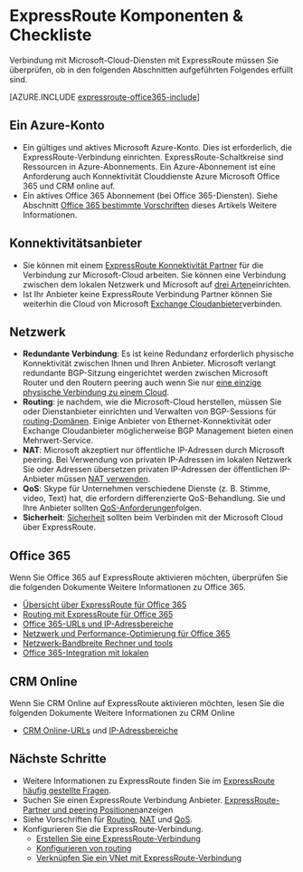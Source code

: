 <properties
   pageTitle="Erforderliche Komponenten für die Annahme von ExpressRoute | Microsoft Azure"
   description="Diese Seite enthält eine Liste Mindestanforderungen erfüllt sein, damit einen Schaltkreis Azure ExpressRoute bestellen können."
   documentationCenter="na"
   services="expressroute"
   authors="cherylmc"
   manager="carmonm"
   editor=""/>
<tags
   ms.service="expressroute"
   ms.devlang="na"
   ms.topic="get-started-article"
   ms.tgt_pltfrm="na"
   ms.workload="infrastructure-services"
   ms.date="10/10/2016"
   ms.author="cherylmc"/>


# <a name="expressroute-prerequisites--checklist"></a>ExpressRoute Komponenten & Checkliste  

Verbindung mit Microsoft-Cloud-Diensten mit ExpressRoute müssen Sie überprüfen, ob in den folgenden Abschnitten aufgeführten Folgendes erfüllt sind.

[AZURE.INCLUDE [expressroute-office365-include](../../includes/expressroute-office365-include.md)]

## <a name="azure-account"></a>Ein Azure-Konto

- Ein gültiges und aktives Microsoft Azure-Konto. Dies ist erforderlich, die ExpressRoute-Verbindung einrichten. ExpressRoute-Schaltkreise sind Ressourcen in Azure-Abonnements. Ein Azure-Abonnement ist eine Anforderung auch Konnektivität Clouddienste Azure Microsoft Office 365 und CRM online auf.
- Ein aktives Office 365 Abonnement (bei Office 365-Diensten). Siehe Abschnitt [Office 365 bestimmte Vorschriften](#office-365-specific-requirements) dieses Artikels Weitere Informationen.

## <a name="connectivity-provider"></a>Konnektivitätsanbieter
- Sie können mit einem [ExpressRoute Konnektivität Partner](expressroute-locations.md#partners) für die Verbindung zur Microsoft-Cloud arbeiten. Sie können eine Verbindung zwischen dem lokalen Netzwerk und Microsoft auf [drei Arten](expressroute-introduction.md#howtoconnect)einrichten. 
- Ist Ihr Anbieter keine ExpressRoute Verbindung Partner können Sie weiterhin die Cloud von Microsoft [Exchange Cloudanbieter](expressroute-locations.md#nonpartners)verbinden.

## <a name="network-requirements"></a>Netzwerk
- **Redundante Verbindung**: Es ist keine Redundanz erforderlich physische Konnektivität zwischen Ihnen und Ihren Anbieter. Microsoft verlangt redundante BGP-Sitzung eingerichtet werden zwischen Microsoft Router und den Routern peering auch wenn Sie nur [eine einzige physische Verbindung zu einem Cloud](expressroute-faqs.md#onep2plink). 
- **Routing**: je nachdem, wie die Microsoft-Cloud herstellen, müssen Sie oder Dienstanbieter einrichten und Verwalten von BGP-Sessions für [routing-Domänen](expressroute-circuit-peerings.md). Einige Anbieter von Ethernet-Konnektivität oder Exchange Cloudanbieter möglicherweise BGP Management bieten einen Mehrwert-Service.
- **NAT**: Microsoft akzeptiert nur öffentliche IP-Adressen durch Microsoft peering. Bei Verwendung von privaten IP-Adressen im lokalen Netzwerk Sie oder Adressen übersetzen privaten IP-Adressen der öffentlichen IP-Anbieter müssen [NAT verwenden](expressroute-nat.md).
- **QoS**: Skype für Unternehmen verschiedene Dienste (z. B. Stimme, video, Text) hat, die erfordern differenzierte QoS-Behandlung. Sie und Ihre Anbieter sollten [QoS-Anforderungen](expressroute-qos.md)folgen.
- **Sicherheit**: [Sicherheit](../best-practices-network-security.md) sollten beim Verbinden mit der Microsoft Cloud über ExpressRoute.
 
## <a name="office-365"></a>Office 365

Wenn Sie Office 365 auf ExpressRoute aktivieren möchten, überprüfen Sie die folgenden Dokumente Weitere Informationen zu Office 365.


- [Übersicht über ExpressRoute für Office 365](https://support.office.com/en-us/article/Azure-ExpressRoute-for-Office-365-6d2534a2-c19c-4a99-be5e-33a0cee5d3bd)
- [Routing mit ExpressRoute für Office 365](https://support.office.com/en-us/article/Routing-with-ExpressRoute-for-Office-365-e1da26c6-2d39-4379-af6f-4da213218408)
- [Office 365-URLs und IP-Adressbereiche](https://support.office.com/en-us/article/Office-365-URLs-and-IP-address-ranges-8548a211-3fe7-47cb-abb1-355ea5aa88a2)
- [Netzwerk und Performance-Optimierung für Office 365](https://support.office.com/en-us/article/Network-planning-and-performance-tuning-for-Office-365-e5f1228c-da3c-4654-bf16-d163daee8848)
- [Netzwerk-Bandbreite Rechner und tools](https://support.office.com/en-us/article/Network-and-migration-planning-for-Office-365-f5ee6c33-bcd7-4b0b-b0f8-dc1d9fb8d132)
- [Office 365-Integration mit lokalen](https://support.office.com/en-us/article/Office-365-integration-with-on-premises-environments-263faf8d-aa21-428b-aed3-2021837a4b65)

## <a name="crm-online"></a>CRM Online 
Wenn Sie CRM Online auf ExpressRoute aktivieren möchten, lesen Sie die folgenden Dokumente Weitere Informationen zu CRM Online

- [CRM Online-URLs](https://support.microsoft.com/kb/2655102) und [IP-Adressbereiche](https://support.microsoft.com/kb/2728473)

## <a name="next-steps"></a>Nächste Schritte

- Weitere Informationen zu ExpressRoute finden Sie im [ExpressRoute häufig gestellte Fragen](expressroute-faqs.md).
- Suchen Sie einen ExpressRoute Verbindung Anbieter. [ExpressRoute-Partner und peering Positionen](expressroute-locations.md)anzeigen
- Siehe Vorschriften für [Routing](expressroute-routing.md), [NAT](expressroute-nat.md) und [QoS](expressroute-qos.md).
- Konfigurieren Sie die ExpressRoute-Verbindung.
    - [Erstellen Sie eine ExpressRoute-Verbindung](expressroute-howto-circuit-classic.md)
    - [Konfigurieren von routing](expressroute-howto-routing-classic.md)
    - [Verknüpfen Sie ein VNet mit ExpressRoute-Verbindung](expressroute-howto-linkvnet-classic.md)

